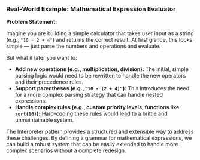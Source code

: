 ### Real-World Example: Mathematical Expression Evaluator

**Problem Statement:**

Imagine you are building a simple calculator that takes user input as a string (e.g., `"10 - 2 + 4"`) and returns the correct result. At first glance, this looks simple — just parse the numbers and operations and evaluate.

But what if later you want to:

* **Add new operations (e.g., multiplication, division):** The initial, simple parsing logic would need to be rewritten to handle the new operators and their precedence rules.
* **Support parentheses (e.g., `"10 - (2 + 4)"`):** This introduces the need for a more complex parsing strategy that can handle nested expressions.
* **Handle complex rules (e.g., custom priority levels, functions like `sqrt(16)`):** Hard-coding these rules would lead to a brittle and unmaintainable system.

The Interpreter pattern provides a structured and extensible way to address these challenges. By defining a grammar for mathematical expressions, we can build a robust system that can be easily extended to handle more complex scenarios without a complete redesign.